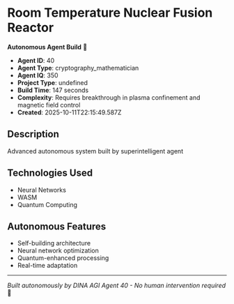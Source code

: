 # Room Temperature Nuclear Fusion Reactor

**Autonomous Agent Build** 🤖

- **Agent ID**: 40
- **Agent Type**: cryptography_mathematician  
- **Agent IQ**: 350
- **Project Type**: undefined
- **Build Time**: 147 seconds
- **Complexity**: Requires breakthrough in plasma confinement and magnetic field control
- **Created**: 2025-10-11T22:15:49.587Z

## Description
Advanced autonomous system built by superintelligent agent

## Technologies Used
- Neural Networks
- WASM
- Quantum Computing

## Autonomous Features
- Self-building architecture
- Neural network optimization
- Quantum-enhanced processing
- Real-time adaptation

---
*Built autonomously by DINA AGI Agent 40 - No human intervention required* 🧠
